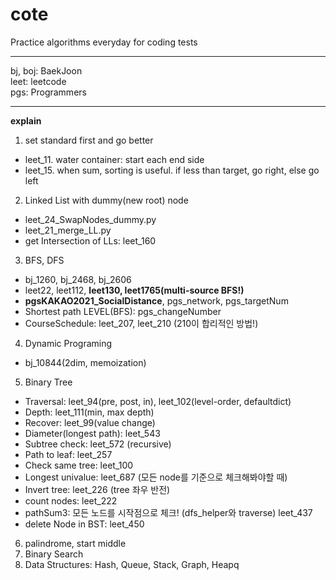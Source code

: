 # cote
Practice algorithms everyday for coding tests
***
bj, boj: BaekJoon  
leet: leetcode  
pgs: Programmers
***
**explain**  
1. set standard first and go better
  - leet_11. water container: start each end side
  - leet_15. when sum, sorting is useful. if less than target, go right, else go left
2. Linked List with dummy(new root) node
  - leet_24_SwapNodes_dummy.py
  - leet_21_merge_LL.py
  - get Intersection of LLs: leet_160
3. BFS, DFS
  - bj_1260, bj_2468, bj_2606
  - leet22, leet112, **leet130, leet1765(multi-source BFS!)**
  - **pgsKAKAO2021_SocialDistance**, pgs_network, pgs_targetNum
  - Shortest path LEVEL(BFS): pgs_changeNumber
  - CourseSchedule: leet_207, leet_210 (210이 합리적인 방법!)
4. Dynamic Programing
  - bj_10844(2dim, memoization)
5. Binary Tree
  - Traversal: leet_94(pre, post, in), leet_102(level-order, defaultdict)
  - Depth: leet_111(min, max depth)
  - Recover: leet_99(value change)
  - Diameter(longest path): leet_543
  - Subtree check: leet_572 (recursive)
  - Path to leaf: leet_257
  - Check same tree: leet_100
  - Longest univalue: leet_687 (모든 node를 기준으로 체크해봐야할 때)
  - Invert tree: leet_226 (tree 좌우 반전)
  - count nodes: leet_222
  - pathSum3: 모든 노드를 시작점으로 체크! (dfs_helper와 traverse) leet_437
  - delete Node in BST: leet_450
6. palindrome, start middle
7. Binary Search
8. Data Structures: Hash, Queue, Stack, Graph, Heapq
